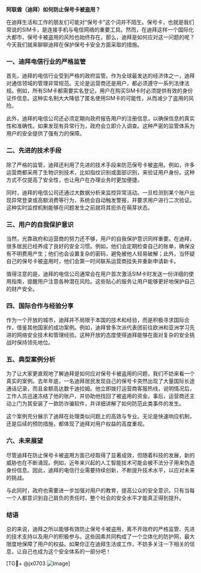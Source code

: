 **阿联酋（迪拜）如何防止保号卡被盗用？**

在迪拜生活和工作的朋友们可能对“保号卡”这个词并不陌生。保号卡，也就是我们常说的SIM卡，是连接手机与电信网络的重要工具。然而，在迪拜这样一个国际化大都市，保号卡被盗用的风险也始终存在。那么，迪拜是如何应对这一问题的呢？今天我们就来聊聊迪拜在保护保号卡安全方面采取的措施。

### 一、迪拜电信行业的严格监管

首先，迪拜的电信行业受到严格的政府监管。作为全球最发达的经济体之一，迪拜对通信领域的管理非常规范。无论是运营商还是用户，都必须遵守一系列法律法规。例如，所有SIM卡都需要实名登记，用户在购买SIM卡时必须提供有效的身份证件信息。这种实名制大大降低了匿名使用SIM卡的可能性，从而减少了盗用的风险。

此外，迪拜的电信公司还必须定期向政府报告用户的注册信息，以确保信息的真实性和准确性。如果发现有异常行为，政府会立即介入调查。这种严密的监管体系为用户的安全提供了强有力的保障。

### 二、先进的技术手段

除了严格的监管，迪拜还利用了先进的技术手段来防范保号卡被盗用。例如，许多运营商都采用了生物识别技术，比如指纹识别或面部识别，来验证用户身份。这种方式不仅提高了安全性，也让用户在办理业务时更加便捷。

同时，迪拜的电信公司还通过大数据分析来监控异常活动。一旦检测到某个账户出现异常登录或高额消费等行为，系统会自动触发警报，并要求用户进行二次验证。这种实时监控机制能够在问题发生之前就将其扼杀在萌芽状态。

### 三、用户的自我保护意识

当然，光靠政府和运营商的努力还不够，用户的自我保护意识同样重要。在迪拜，很多居民已经养成了良好的安全习惯。例如，他们会定期检查自己的账单，确保没有不明费用产生；他们也会设置复杂的密码，避免被他人轻易破解；此外，当怀疑自己的保号卡被盗用时，他们会第一时间联系运营商挂失并重新申请新卡。

值得注意的是，迪拜的电信公司通常会在用户首次激活SIM卡时发送一份详细的使用指南，提醒用户注意各种潜在风险。这些贴心的服务让用户能够更好地保护自己的财产安全。

### 四、国际合作与经验分享

作为一个开放的城市，迪拜并不局限于本国的技术和经验，而是积极寻求国际合作，借鉴其他国家的成功案例。例如，迪拜曾多次派代表团前往欧洲和亚洲学习先进的网络安全技术和管理经验。这种开放的态度使得迪拜能够在面对复杂的安全挑战时保持领先地位。

### 五、典型案例分析

为了让大家更直观地了解迪拜是如何应对保号卡被盗用的问题，我们不妨来看一个真实的案例。去年年底，一名迪拜居民发现自己的保号卡突然出现了大量国际长途通话记录，而且金额高达数千迪拉姆。他立即拨打运营商客服热线，说明情况后，工作人员迅速冻结了他的账户，并协助他找回了被盗用的资金。事后，运营商还主动上门为其安装了一款防诈骗软件，并详细讲解了如何防范此类事件的发生。

这个案例充分展示了迪拜在处理类似问题上的高效与专业。无论是快速响应机制，还是后续的预防措施，都体现了迪拜对用户权益的高度重视。

### 六、未来展望

尽管迪拜在防止保号卡被盗用方面已经取得了显著成效，但随着科技的发展，新的威胁也在不断涌现。例如，近年来兴起的人工智能技术可能会被不法分子用来伪造身份信息。因此，迪拜的电信行业需要持续创新，不断提升技术水平，以应对未来的挑战。

与此同时，政府也需要进一步加强对用户的教育，提高公众的安全意识。只有当每一个人都意识到自己肩负的责任时，整个社会的安全水平才能真正得到提升。

### 结语

总的来说，迪拜之所以能够有效防止保号卡被盗用，离不开政府的严格监管、先进的技术支持以及用户的积极参与。这些因素共同构成了一个立体化的防护网，最大限度地保障了用户的权益。如果你正在迪拜生活或工作，不妨多关注一下相关的信息，让自己也成为这个安全体系的一部分吧！

[TG💪+ @jx0703 ![Image](https://github.com/user-attachments/assets/dbca1d08-cadb-493c-b0ec-ad6f7a83f270)]